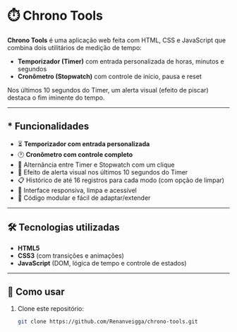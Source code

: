  # ⏱️ Chrono Tools

**Chrono Tools** é uma aplicação web feita com HTML, CSS e JavaScript que combina dois utilitários de medição de tempo:

- **Temporizador (Timer)** com entrada personalizada de horas, minutos e segundos
- **Cronômetro (Stopwatch)** com controle de início, pausa e reset

Nos últimos 10 segundos do Timer, um alerta visual (efeito de piscar) destaca o fim iminente do tempo.

---

## * Funcionalidades

- ⏳ **Temporizador com entrada personalizada**
- 🕐 **Cronômetro com controle completo**
- 🔁 Alternância entre Timer e Stopwatch com um clique
- 🚨 Efeito de alerta visual nos últimos 10 segundos do Timer
- 📋 Histórico de até 16 registros para cada modo (com opção de limpar)
- 🧼 Interface responsiva, limpa e acessível
- 🧩 Código modular e fácil de adaptar/extender

---

## 🛠️ Tecnologias utilizadas

- **HTML5**
- **CSS3** (com transições e animações)
- **JavaScript** (DOM, lógica de tempo e controle de estados)

---

## 🚀 Como usar

1. Clone este repositório:
   ```bash
   git clone https://github.com/Renanveigga/chrono-tools.git
